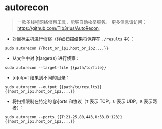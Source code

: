 # autorecon

> 一款多线程网络侦察工具，能够自动枚举服务。
> 更多信息请访问：<https://github.com/Tib3rius/AutoRecon>。

- 对目标主机进行侦察（详细扫描结果将保存在 `./results` 中）：

`sudo autorecon {{host_or_ip1,host_or_ip2,...}}`

- 从文件中对 [t]arget(s) 进行侦察：

`sudo autorecon --target-file {{path/to/file}}`

- [o]utput 结果到不同的目录：

`sudo autorecon --output {{path/to/results}} {{host_or_ip1,host_or_ip2,...}}`

- 将扫描限制在特定的 [p]orts 和协议（`T` 表示 TCP，`U` 表示 UDP，`B` 表示两者）：

`sudo autorecon --ports {{T:21-25,80,443,U:53,B:123}} {{host_or_ip1,host_or_ip2,...}}`